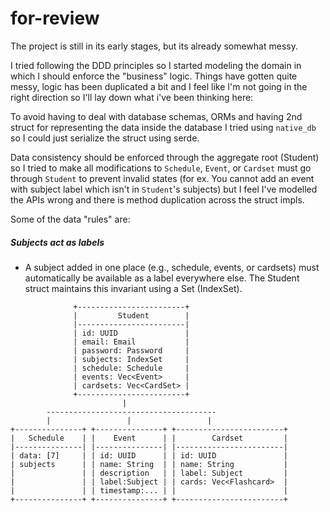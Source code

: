 # for-review

The project is still in its early stages, but its already somewhat messy.

I tried following the DDD principles so I started modeling the domain in which I should enforce the "business" logic. Things have gotten quite messy, logic has been duplicated a bit and I feel like I'm not going in the right direction so I'll lay down what i've been thinking here:

To avoid having to deal with database schemas, ORMs and having 2nd struct for representing the data inside the database I tried using `native_db` so I could just serialize the struct using serde.


Data consistency should be enforced through the aggregate root (Student) so I tried to make all modifications to `Schedule`, `Event`, or `Cardset` must go through `Student` to prevent invalid states (for ex. You cannot add an event with subject label which isn't in `Student`'s subjects) but I feel I've modelled the APIs wrong and there is method duplication across the struct impls.

Some of the data "rules" are:
##### Subjects act as labels
- A subject added in one place (e.g., schedule, events, or cardsets) must automatically be available as a label everywhere else.
The Student struct maintains this invariant using a Set (IndexSet<Subject>).


```
              +------------------------+
              |         Student        |
              |------------------------|
              | id: UUID               |
              | email: Email           |
              | password: Password     |
              | subjects: IndexSet     |
              | schedule: Schedule     |
              | events: Vec<Event>     |
              | cardsets: Vec<CardSet> |
              +------------------------+
                         |
        --------------------------------------
        |                 |                 |
+---------------+ +---------------+ +------------------------+
|   Schedule    | |    Event      | |        Cardset         |
|---------------| |---------------| |------------------------|
| data: [7]     | | id: UUID      | | id: UUID               |
| subjects      | | name: String  | | name: String           |
|               | | description   | | label: Subject         |
|               | | label:Subject | | cards: Vec<Flashcard>  |
|               | | timestamp:... | |                        |
+---------------+ +---------------+ +------------------------+
```
